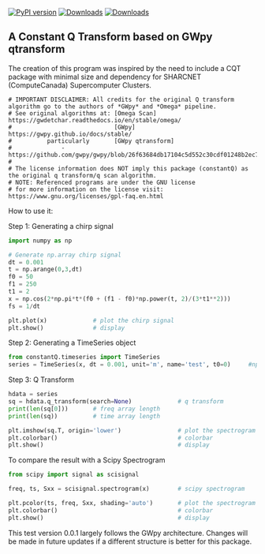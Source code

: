 [![PyPI version](https://badge.fury.io/py/constantQ.svg)](https://badge.fury.io/py/constantQ) [![Downloads](https://pepy.tech/badge/constantq)](https://pepy.tech/project/constantq) [![Downloads](https://pepy.tech/badge/constantq/month)](https://pepy.tech/project/constantq)
## A Constant Q Transform based on GWpy qtransform

The creation of this program was inspired by the need to include a CQT package with minimal size and dependency for SHARCNET (ComputeCanada) Supercomputer Clusters.

```None
# IMPORTANT DISCLAIMER: All credits for the original Q transform algorithm go to the authors of *GWpy* and *Omega* pipeline.
# See original algorithms at: [Omega Scan] https://gwdetchar.readthedocs.io/en/stable/omega/
#                             [GWpy] https://gwpy.github.io/docs/stable/
#          particularly       [GWpy qtransform]
#              - https://github.com/gwpy/gwpy/blob/26f63684db17104c5d552c30cdf01248b2ec76c9/gwpy/signal/qtransform.py
#
# The license information does NOT imply this package (constantQ) as the original q transform/q scan algorithm.
# NOTE: Referenced programs are under the GNU license 
# for more information on the license visit: https://www.gnu.org/licenses/gpl-faq.en.html
```

How to use it:

Step 1: Generating a chirp signal

```Python
import numpy as np

# Generate np.array chirp signal
dt = 0.001
t = np.arange(0,3,dt)
f0 = 50
f1 = 250
t1 = 2
x = np.cos(2*np.pi*t*(f0 + (f1 - f0)*np.power(t, 2)/(3*t1**2)))
fs = 1/dt

plt.plot(x)				# plot the chirp signal
plt.show()				# display
```

Step 2: Generating a TimeSeries object

```Python
from constantQ.timeseries import TimeSeries
series = TimeSeries(x, dt = 0.001, unit='m', name='test', t0=0)     #np.array --> constantQ.timeseries    
```

Step 3: Q Transform

```Python
hdata = series
sq = hdata.q_transform(search=None)				# q transform
print(len(sq[0]))       # freq array length
print(len(sq))          # time array length

plt.imshow(sq.T, origin='lower')				# plot the spectrogram
plt.colorbar()									# colorbar
plt.show()										# display
```

To compare the result with a Scipy Spectrogram

```Python
from scipy import signal as scisignal

freq, ts, Sxx = scisignal.spectrogram(x)		# scipy spectrogram

plt.pcolor(ts, freq, Sxx, shading='auto')		# plot the spectrogram
plt.colorbar()									# colorbar
plt.show()										# display
```

This test version 0.0.1 largely follows the GWpy architecture. Changes will be made in future updates if a different structure is better for this package.

